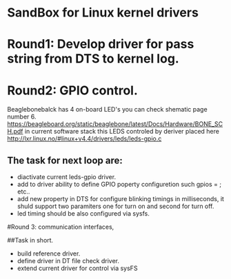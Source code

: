 #  SandBox for Linux kernel drivers

# Round1: Develop driver for pass string from DTS to kernel log.
# Round2: GPIO control.
Beaglebonebalck has 4 on-board LED's you can check shematic page number 6.
https://beagleboard.org/static/beaglebone/latest/Docs/Hardware/BONE_SCH.pdf
in current software stack this LEDS controled by deriver placed here http://lxr.linux.no/#linux+v4.4/drivers/leds/leds-gpio.c


## The task for next loop are:
- diactivate current leds-gpio driver.
- add to driver ability to define GPIO poperty configuretion such gpios = <arg1 arg2 arg3>; etc..
- add new property in DTS for configure blinking timings in milliseconds, it shuld  support two paramiters one for turn on and second for turn off.
- led timing should be also configured via sysfs.

#Round 3: communication interfaces, 

##Task in short.
- build reference driver.
- define driver in DT file check driver. 
- extend current driver for control via sysFS
